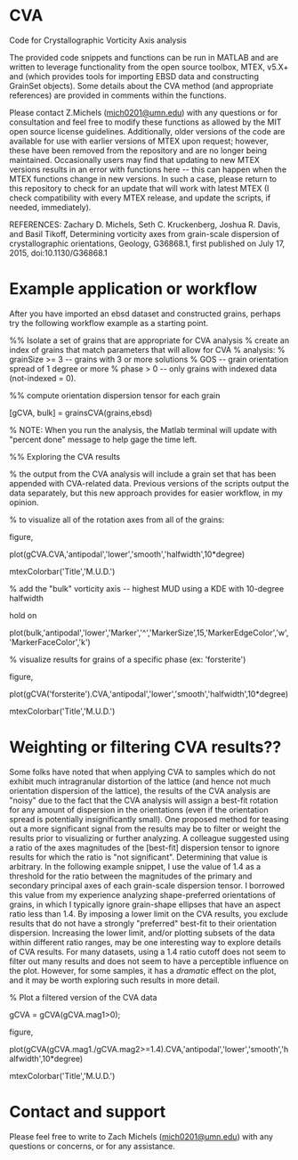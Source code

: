 # CVA

Code for Crystallographic Vorticity Axis analysis

The provided code snippets and functions can be run in MATLAB and are written to
leverage functionality from the open source toolbox, MTEX, v5.X+ and (which
provides tools for importing EBSD data and constructing GrainSet objects). Some
details about the CVA method (and appropriate references) are provided in
comments within the functions.

Please contact Z.Michels (mich0201@umn.edu) with any questions or for consultation and feel free to modify these functions as allowed by the MIT open source license guidelines.
Additionally, older versions of the code are available for use with earlier versions of MTEX upon request; however, these have been removed from the repository and are no
longer being maintained. Occasionally users may find that updating to new MTEX versions results in an error with functions here -- this can happen when the MTEX functions change in new versions. In such a case, please return to this repository to check for an update that will work with latest MTEX (I check compatibility with every MTEX release, and update the scripts, if needed, immediately).


REFERENCES:
Zachary D. Michels, Seth C. Kruckenberg, Joshua R. Davis, and Basil
Tikoff, Determining vorticity axes from grain-scale dispersion of
crystallographic orientations, Geology, G36868.1, first published on July 17,
2015, doi:10.1130/G36868.1



# Example application or workflow

After you have imported an ebsd dataset and constructed grains, perhaps try the following workflow example as a starting point.


%% Isolate a set of grains that are appropriate for CVA analysis
% create an index of grains that match parameters that will allow for CVA
% analysis:
% grainSize >= 3    --  grains with 3 or more solutions
% GOS               --  grain orientation spread of 1 degree or more
% phase > 0         --  only grains with indexed data (not-indexed = 0).



%% compute orientation dispersion tensor for each grain

[gCVA, bulk] = grainsCVA(grains,ebsd)

% NOTE: When you run the analysis, the Matlab terminal will update with "percent done" message to help gage the time left. 



%% Exploring the CVA results

% the output from the CVA analysis will include a grain set that has been appended with CVA-related data. Previous versions of the scripts output the data separately, but this new approach provides for easier workflow, in my opinion.



% to visualize all of the rotation axes from all of the grains:

figure,

plot(gCVA.CVA,'antipodal','lower','smooth','halfwidth',10*degree)

mtexColorbar('Title','M.U.D.')



% add the "bulk" vorticity axis -- highest MUD using a KDE with 10-degree halfwidth

hold on

plot(bulk,'antipodal','lower','Marker','^','MarkerSize',15,'MarkerEdgeColor','w','MarkerFaceColor','k')



% visualize results for grains of a specific phase (ex: 'forsterite')

figure,

plot(gCVA('forsterite').CVA,'antipodal','lower','smooth','halfwidth',10*degree)

mtexColorbar('Title','M.U.D.')



# Weighting or filtering CVA results??

Some folks have noted that when applying CVA to samples which do not exhibit much intragranular distortion of the lattice (and hence not much orientation dispersion of the lattice), the results of the CVA analysis are "noisy" due to the fact that the CVA analysis will assign a best-fit rotation for any amount of dispersion in the orientations (even if the orientation spread is potentially insignificantly small). One proposed method for teasing out a more significant signal from the results may be to filter or weight the results prior to visualizing or further analyzing. A colleague suggested using a ratio of the axes magnitudes of the [best-fit] dispersion tensor to ignore results for which the ratio is "not significant". Determining that value is arbitrary. In the following example snippet, I use the value of 1.4 as a threshold for the ratio between the magnitudes of the primary and secondary principal axes of each grain-scale dispersion tensor. I borrowed this value from my experience analyzing shape-preferred orientations of grains, in which I typically ignore grain-shape ellipses that have an aspect ratio less than 1.4. By imposing a lower limit on the CVA results, you exclude results that do not have a strongly "preferred" best-fit to their orientation dispersion. Increasing the lower limit, and/or plotting subsets of the data within different ratio ranges, may be one interesting way to explore details of CVA results. For many datasets, using a 1.4 ratio cutoff does not seem to filter out many results and does not seem to have a perceptible influence on the plot.  However, for some samples, it has a *dramatic* effect on the plot, and it may be worth exploring such results in more detail.




% Plot a filtered version of the CVA data

gCVA = gCVA(gCVA.mag1>0);

figure,

plot(gCVA(gCVA.mag1./gCVA.mag2>=1.4).CVA,'antipodal','lower','smooth','halfwidth',10*degree)

mtexColorbar('Title','M.U.D.')




# Contact and support

Please feel free to write to Zach Michels (mich0201@umn.edu) with any questions or concerns, or for any assistance.










